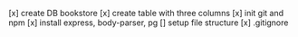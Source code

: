 [x] create DB bookstore
[x] create table with three columns
[x] init git and npm
[x] install express, body-parser, pg
[] setup file structure
[x] .gitignore